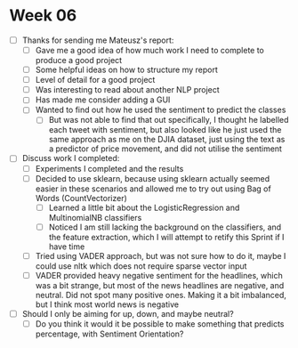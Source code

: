# Week 06

- [ ]  Thanks for sending me Mateusz's report:
    - [ ]  Gave me a good idea of how much work I need to complete to produce a good project
    - [ ]  Some helpful ideas on how to structure my report
    - [ ]  Level of detail for a good project
    - [ ]  Was interesting to read about another NLP project
    - [ ]  Has made me consider adding a GUI
    - [ ]  Wanted to find out how he used the sentiment to predict the classes
        - [ ]  But was not able to find that out specifically, I thought he labelled each tweet with sentiment, but also looked like he just used the same approach as me on the DJIA dataset, just using the text as a predictor of price movement, and did not utilise the sentiment
- [ ]  Discuss work I completed:
    - [ ]  Experiments I completed and the results
    - [ ]  Decided to use sklearn, because using sklearn actually seemed easier in these scenarios and allowed me to try out using Bag of Words (CountVectorizer)
        - [ ]  Learned a little bit about the LogisticRegression and MultinomialNB classifiers
        - [ ]  Noticed I am still lacking the background on the classifiers, and the feature extraction, which I will attempt to retify this Sprint if I have time
    - [ ]  Tried using VADER approach, but was not sure how to do it, maybe I could use nltk which does not require sparse vector input
    - [ ]  VADER provided heavy negative sentiment for the headlines, which was a bit strange, but most of the news headlines are negative, and neutral. Did not spot many positive ones. Making it a bit imbalanced, but I think most world news is negative
- [ ]  Should I only be aiming for up, down, and maybe neutral?
    - [ ]  Do you think it would it be possible to make something that predicts percentage, with Sentiment Orientation?